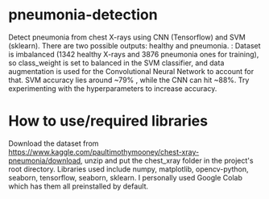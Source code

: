 # pneumonia-detection
Detect pneumonia from chest X-rays using CNN (Tensorflow) and SVM (sklearn). There are two possible outputs: healthy and pneumonia. : Dataset is imbalanced (1342 healthy X-rays and 3876 pneumonia ones for training), so class_weight is set to balanced in the SVM classifier, and data augmentation is used for the Convolutional Neural Network to account for that. SVM accuracy lies around ~79% , while the CNN can hit ~88%. Try experimenting with the hyperparameters to increase accuracy. 
# How to use/required libraries
Download the dataset from https://www.kaggle.com/paultimothymooney/chest-xray-pneumonia/download, unzip and put the chest_xray folder in the project's root directory. Libraries used include numpy, matplotlib, opencv-python, seaborn, tensorflow, seaborn, sklearn. I personally used Google Colab which has them all preinstalled by default. 
